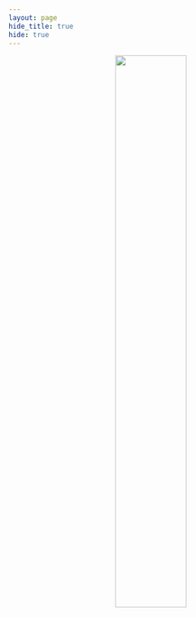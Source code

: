 ```yaml
---
layout: page
hide_title: true
hide: true
---
```


<div align="center">
<img width="50%" src="https://raw.githubusercontent.com/mindy-cc/mindy-cc.github.io/main/logo.png">
</div>  
